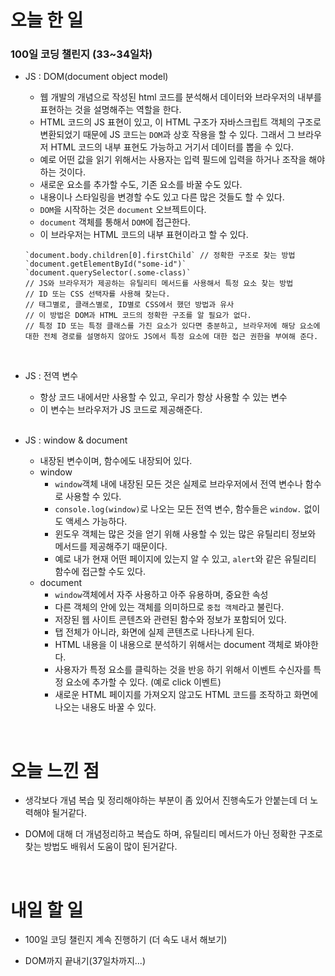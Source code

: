 # 오늘 한 일

### 100일 코딩 챌린지 (33~34일차)

- JS : DOM(document object model)

  - 웹 개발의 개념으로 작성된 html 코드를 분석해서 데이터와 브라우저의 내부를 표현하는 것을 설명해주는 역할을 한다.
  - HTML 코드의 JS 표현이 있고, 이 HTML 구조가 자바스크립트 객체의 구조로 변환되었기 때문에 JS 코드는 `DOM`과 상호 작용을 할 수 있다. 그래서 그 브라우저 HTML 코드의 내부 표현도 가능하고 거기서 데이터를 뽑을 수 있다.
  - 예로 어떤 값을 읽기 위해서는 사용자는 입력 필드에 입력을 하거나 조작을 해야 하는 것이다.
  - 새로운 요소를 추가할 수도, 기존 요소를 바꿀 수도 있다.
  - 내용이나 스타일링을 변경할 수도 있고 다른 많은 것들도 할 수 있다.
  - `DOM`을 시작하는 것은 `document` 오브젝트이다.
  - `document` 객체를 통해서 `DOM`에 접근한다.
  - 이 브라우저는 HTML 코드의 내부 표현이라고 할 수 있다.

  ```
  `document.body.children[0].firstChild` // 정확한 구조로 찾는 방법
  `document.getElementById("some-id")`
  `document.querySelector(.some-class)`
  // JS와 브라우저가 제공하는 유틸리티 메서드를 사용해서 특정 요소 찾는 방법
  // ID 또는 CSS 선택자를 사용해 찾는다.
  // 태그별로, 클래스별로, ID별로 CSS에서 했던 방법과 유사
  // 이 방법은 DOM과 HTML 코드의 정확한 구조를 알 필요가 없다.
  // 특정 ID 또는 특정 클래스를 가진 요소가 있다면 충분하고, 브라우저에 해당 요소에 대한 전체 경로를 설명하지 않아도 JS에서 특정 요소에 대한 접근 권한을 부여해 준다.
  ```

  <br />

- JS : 전역 변수

  - 항상 코드 내에서만 사용할 수 있고, 우리가 항상 사용할 수 있는 변수
  - 이 변수는 브라우저가 JS 코드로 제공해준다.

  <br />

- JS : window & document

  - 내장된 변수이며, 함수에도 내장되어 있다.
  - window
    - `window`객체 내에 내장된 모든 것은 실제로 브라우저에서 전역 변수나 함수로 사용할 수 있다.
    - `console.log(window)`로 나오는 모든 전역 변수, 함수들은 `window.` 없이도 액세스 가능하다.
    - 윈도우 객체는 많은 것을 얻기 위해 사용할 수 있는 많은 유틸리티 정보와 메서드를 제공해주기 때문이다.
    - 예로 내가 현재 어떤 페이지에 있는지 알 수 있고, `alert`와 같은 유틸리티 함수에 접근할 수도 있다.
  - document
    - `window`객체에서 자주 사용하고 아주 유용하며, 중요한 속성
    - 다른 객체의 안에 있는 객체를 의미하므로 `중첩 객체`라고 불린다.
    - 저장된 웹 사이트 콘텐츠와 관련된 함수와 정보가 포함되어 있다.
    - 탭 전체가 아니라, 화면에 실제 콘텐츠로 나타나게 된다.
    - HTML 내용을 이 내용으로 분석하기 위해서는 document 객체로 봐야한다.
    - 사용자가 특정 요소를 클릭하는 것을 반응 하기 위해서 이벤트 수신자를 특정 요소에 추가할 수 있다. (예로 click 이벤트)
    - 새로운 HTML 페이지를 가져오지 않고도 HTML 코드를 조작하고 화면에 나오는 내용도 바꿀 수 있다.

<br />

# 오늘 느낀 점

- 생각보다 개념 복습 및 정리해야하는 부분이 좀 있어서 진행속도가 안붙는데 더 노력해야 될거같다.

- DOM에 대해 더 개념정리하고 복습도 하며, 유틸리티 메서드가 아닌 정확한 구조로 찾는 방법도 배워서 도움이 많이 된거같다.

<br />

# 내일 할 일

- 100일 코딩 챌린지 계속 진행하기 (더 속도 내서 해보기)

- DOM까지 끝내기(37일차까지...)
